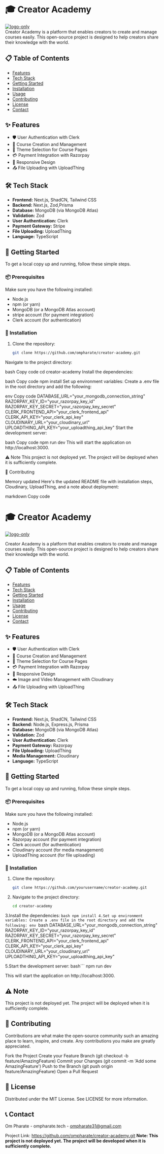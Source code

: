 # 🎓 Creator Academy

<a href="https://imgbb.com/"><img src="https://i.ibb.co/cDDN8T9/logo-only.png" alt="logo-only" border="0"></a> <br>
Creator Academy is a platform that enables creators to create and manage courses easily. This open-source project is designed to help creators share their knowledge with the world.

## 📋 Table of Contents

- [Features](#features)
- [Tech Stack](#tech-stack)
- [Getting Started](#getting-started)
- [Installation](#installation)
- [Usage](#usage)
- [Contributing](#contributing)
- [License](#license)
- [Contact](#contact)

## ✨ Features

- 🛡️ User Authentication with Clerk
- 📝 Course Creation and Management
- 🎨 Theme Selection for Course Pages
- 💳 Payment Integration with Razorpay
- 📱 Responsive Design
- 📤 File Uploading with UploadThing


## 🛠️ Tech Stack

- **Frontend:** Next.js, ShadCN, Tailwind CSS
- **Backend:** Next.js, Zod,Prisma
- **Database:** MongoDB (via MongoDB Atlas)
- **Validation:** Zod
- **User Authentication:** Clerk
- **Payment Gateway:** Stripe
- **File Uploading:** UploadThing
- **Language:** TypeScript

## 🚀 Getting Started

To get a local copy up and running, follow these simple steps.

### 📦 Prerequisites

Make sure you have the following installed:

- Node.js
- npm (or yarn)
- MongoDB (or a MongoDB Atlas account)
- stripe account (for payment integration)
- Clerk account (for authentication)

### 🔧 Installation

1. Clone the repository:
   ```bash
   git clone https://github.com/ompharate/creator-academy.git
   ```
Navigate to the project directory:

bash
Copy code
cd creator-academy
Install the dependencies:

bash
Copy code
npm install
Set up environment variables:
Create a .env file in the root directory and add the following:

env
Copy code
DATABASE_URL="your_mongodb_connection_string"
RAZORPAY_KEY_ID="your_razorpay_key_id"
RAZORPAY_KEY_SECRET="your_razorpay_key_secret"
CLERK_FRONTEND_API="your_clerk_frontend_api"
CLERK_API_KEY="your_clerk_api_key"
CLOUDINARY_URL="your_cloudinary_url"
UPLOADTHING_API_KEY="your_uploadthing_api_key"
Start the development server:

bash
Copy code
npm run dev
This will start the application on http://localhost:3000.

⚠️ Note
This project is not deployed yet. The project will be deployed when it is sufficiently complete.

🤝 Contributing

Memory updated
Here's the updated README file with installation steps, Cloudinary, UploadThing, and a note about deployment:

markdown
Copy code
# 🎓 Creator Academy

<a href="https://imgbb.com/"><img src="https://i.ibb.co/cDDN8T9/logo-only.png" alt="logo-only" border="0"></a>

Creator Academy is a platform that enables creators to create and manage courses easily. This open-source project is designed to help creators share their knowledge with the world.

## 📋 Table of Contents

- [Features](#features)
- [Tech Stack](#tech-stack)
- [Getting Started](#getting-started)
- [Installation](#installation)
- [Usage](#usage)
- [Contributing](#contributing)
- [License](#license)
- [Contact](#contact)

## ✨ Features

- 🛡️ User Authentication with Clerk
- 📝 Course Creation and Management
- 🎨 Theme Selection for Course Pages
- 💳 Payment Integration with Razorpay
- 📱 Responsive Design
- ☁️ Image and Video Management with Cloudinary
- 📤 File Uploading with UploadThing

## 🛠️ Tech Stack

- **Frontend:** Next.js, ShadCN, Tailwind CSS
- **Backend:** Node.js, Express.js, Prisma
- **Database:** MongoDB (via MongoDB Atlas)
- **Validation:** Zod
- **User Authentication:** Clerk
- **Payment Gateway:** Razorpay
- **File Uploading:** UploadThing
- **Media Management:** Cloudinary
- **Language:** TypeScript

## 🚀 Getting Started

To get a local copy up and running, follow these simple steps.

### 📦 Prerequisites

Make sure you have the following installed:

- Node.js
- npm (or yarn)
- MongoDB (or a MongoDB Atlas account)
- Razorpay account (for payment integration)
- Clerk account (for authentication)
- Cloudinary account (for media management)
- UploadThing account (for file uploading)

### 🔧 Installation

1. Clone the repository:
   ```bash
   git clone https://github.com/yourusername/creator-academy.git

2. Navigate to the project directory:
    ```bash
    cd creator-academy

3.Install the dependencies:
    ```bash
    npm install
4.Set up environment variables:
    Create a .env file in the root directory and add the following:
    env
    ```bash
    DATABASE_URL="your_mongodb_connection_string"
    RAZORPAY_KEY_ID="your_razorpay_key_id"
    RAZORPAY_KEY_SECRET="your_razorpay_key_secret"
    CLERK_FRONTEND_API="your_clerk_frontend_api"
    CLERK_API_KEY="your_clerk_api_key"
    CLOUDINARY_URL="your_cloudinary_url"
    UPLOADTHING_API_KEY="your_uploadthing_api_key"

 5.Start the development server:
    bash```
    npm run dev

This will start the application on http://localhost:3000.

 ## ⚠️ Note
This project is not deployed yet. The project will be deployed when it is sufficiently complete.

## 🤝 Contributing
Contributions are what make the open-source community such an amazing place to learn, inspire, and create. Any contributions you make are greatly appreciated.

Fork the Project
Create your Feature Branch (git checkout -b feature/AmazingFeature)
Commit your Changes (git commit -m 'Add some AmazingFeature')
Push to the Branch (git push origin feature/AmazingFeature)
Open a Pull Request
## 📜 License
Distributed under the MIT License. See LICENSE for more information.

## 📞 Contact
Om Pharate - ompharate.tech - ompharate31@gmail.com

Project Link: https://github.com/ompharate/creator-academy.git
**Note: This project is not deployed yet. The project will be developed when it is sufficiently complete.**
